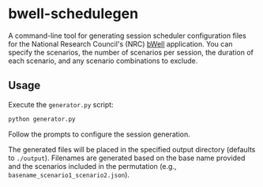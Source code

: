 # bwell-schedulegen

A command-line tool for generating session scheduler configuration files for the National Research Council's (NRC) [bWell](https://nrc.canada.ca/en/research-development/products-services/technical-advisory-services/bwell) application. You can specify the scenarios, the number of scenarios per session, the duration of each scenario, and any scenario combinations to exclude.

## Usage

Execute the `generator.py` script:

```bash
python generator.py
```

Follow the prompts to configure the session generation.

The generated files will be placed in the specified output directory (defaults to `./output`). Filenames are generated based on the base name provided and the scenarios included in the permutation (e.g., `basename_scenario1_scenario2.json`).
